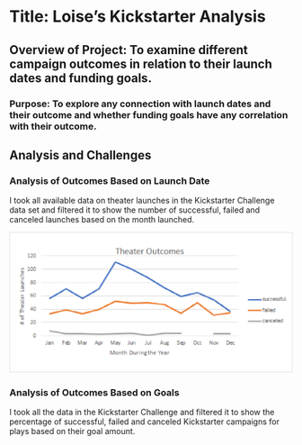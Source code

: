 # Title: Loise’s Kickstarter Analysis
## Overview of Project: To examine different campaign outcomes in relation to their launch dates and funding goals.

### Purpose: To explore any connection with launch dates and their outcome and whether funding goals have any correlation with their outcome. 

## Analysis and Challenges
### Analysis of Outcomes Based on Launch Date
I took all available data on theater launches in the Kickstarter Challenge data set and filtered it to show the number of successful, failed and canceled launches based on the month launched. 

![Theater_Outcomes_vs_Launch](Resources/Theater_Outcomes_vs_Launch.png)

### Analysis of Outcomes Based on Goals
I took all the data in the Kickstarter Challenge and filtered it to show the percentage of successful, failed and canceled Kickstarter campaigns for plays based on their goal amount. 




